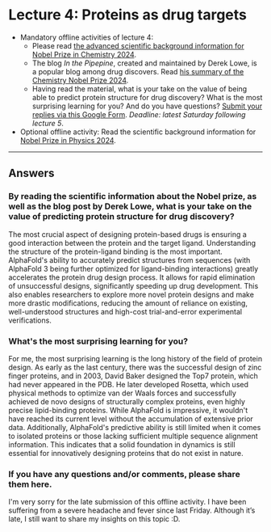 # Lecture 4: Proteins as drug targets

* Mandatory offline activities of lecture 4:
  * Please read [the advanced scientific background information for Nobel Prize in Chemistry 2024](https://www.nobelprize.org/prizes/chemistry/2024/advanced-information/).
  * The blog *In the Pipepine*, created and maintained by Derek Lowe, is a popular blog among drug discovers. Read [his summary of the Chemistry Nobel Prize 2024](https://www.science.org/content/blog-post/2024-chemistry-nobel-computational-protein-design).
  * Having read the material, what is your take on the value of being able to predict protein structure for drug discovery? What is the most surprising learning for you? And do you have questions? [Submit your replies via this Google Form](https://forms.gle/JpTU7C5AmoQD2KJy8). *Deadline: latest Saturday following lecture 5*.
* Optional offline activity: Read the scientific background information for [Nobel Prize in Physics 2024](https://www.nobelprize.org/prizes/physics/2024/advanced-information/).

---

## Answers

### By reading the scientific information about the Nobel prize, as well as the blog post by Derek Lowe, what is your take on the value of predicting protein structure for drug discovery?

The most crucial aspect of designing protein-based drugs is ensuring a good interaction between the protein and the target ligand. Understanding the structure of the protein-ligand binding is the most important. AlphaFold's ability to accurately predict structures from sequences (with AlphaFold 3 being further optimized for ligand-binding interactions) greatly accelerates the protein drug design process. It allows for rapid elimination of unsuccessful designs, significantly speeding up drug development. This also enables researchers to explore more novel protein designs and make more drastic modifications, reducing the amount of reliance on existing, well-understood structures and high-cost trial-and-error experimental verifications.

### What's the most surprising learning for you?

For me, the most surprising learning is the long history of the field of protein design. As early as the last century, there was the successful design of zinc finger proteins, and in 2003, David Baker designed the Top7 protein, which had never appeared in the PDB. He later developed Rosetta, which used physical methods to optimize van der Waals forces and successfully achieved de novo designs of structurally complex proteins, even highly precise lipid-binding proteins. While AlphaFold is impressive, it wouldn't have reached its current level without the accumulation of extensive prior data. Additionally, AlphaFold's predictive ability is still limited when it comes to isolated proteins or those lacking sufficient multiple sequence alignment information. This indicates that a solid foundation in dynamics is still essential for innovatively designing proteins that do not exist in nature.

### If you have any questions and/or comments, please share them here.

I'm very sorry for the late submission of this offline activity. I have been suffering from a severe headache and fever since last Friday. Although it’s late, I still want to share my insights on this topic :D.
